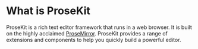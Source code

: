 # What is ProseKit

ProseKit is a rich text editor framework that runs in a web browser. It is built on the highly acclaimed [ProseMirror]. ProseKit provides a range of extensions and components to help you quickly build a powerful editor.

[ProseMirror]: https://prosemirror.net/
